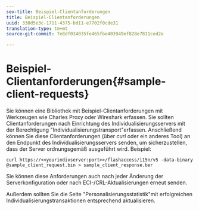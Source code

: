 ```yaml
---
seo-title: Beispiel-Clientanforderungen
title: Beispiel-Clientanforderungen
uuid: 330d5e3c-1711-4375-bd11-e7702f0cde31
translation-type: tm+mt
source-git-commit: 7e8df034035fe465fbe403949ef828e7811ced2e

---
```



# Beispiel-Clientanforderungen{#sample-client-requests}

Sie können eine Bibliothek mit Beispiel-Clientanforderungen mit Werkzeugen wie Charles Proxy oder Wireshark erfassen. Sie sollten Clientanforderungen nach Einrichtung des Individualisierungsservers mit der Berechtigung &quot;Individualisierungstransport&quot;erfassen. Anschließend können Sie diese Clientanforderungen (über *curl* oder ein anderes Tool) an den Endpunkt des Individualisierungsservers senden, um sicherzustellen, dass der Server ordnungsgemäß ausgeführt wird. Beispiel:

```
curl https://<<yourindivserver:port>>/flashaccess/i15n/v5 -­data-binary  
@sample_client_request.bin > sample_client_response.ber
```

Sie können diese Anforderungen auch nach jeder Änderung der Serverkonfiguration oder nach ECI-/CRL-Aktualisierungen erneut senden.

Außerdem sollten Sie die Seite &quot;Personalisierungsstatistik&quot;mit erfolgreichen Individualisierungstransaktionen entsprechend aktualisieren.
